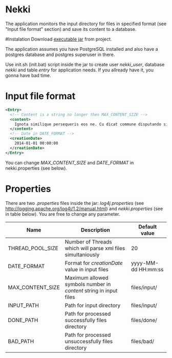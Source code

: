 # Nekki
The application monitors the input directory for files in specified format (see "Input file format" section) and save its content to a database.

#Instalation
Download <a href="https://github.com/shtykh/Nekki/blob/master/Nekki-1.0.jar">executable jar</a> from project.

The application assumes you have PostgreSQL installed and also have a postgres database and postgres superuser in there.

Use init.sh (init.bat) script inside the jar to create user *nekki_user*, database *nekki* and table *entry* for application needs. If you allready have it, you gonna have bad time.


# Input file format
```xml
<Entry>
  <!-- Content is a string no longer then MAX_CONTENT_SIZE -->
  <content>
    Ignota similique persequeris eos ne. Cu dicat commune disputando sit, vis laudem fabellas no.
  </content>
  <!-- Date in DATE_FORMAT -->
  <creationDate>
    2014-01-01 00:00:00
  </creationDate>
</Entry>
```
You can change *MAX_CONTENT_SIZE* and *DATE_FORMAT* in nekki.properties (see below).
# Properties
There are two *.properties* files inside the jar: *log4j.properties* (see http://logging.apache.org/log4j/1.2/manual.html) and *nekki.properties* (see in table below). You are free to change any parameter.

| Name | Description          | Default value|
| ------------- | ----------- |--------------|
| THREAD_POOL_SIZE      | Number of Threads which will parse xml files simultaniously| 20|
| DATE_FORMAT     | Format for *creationDate* value in input files | yyyy-MM-dd HH:mm:ss|
| MAX_CONTENT_SIZE     | Maximum allowed symbols number in *content* string in input files | files/input/ |
| INPUT_PATH     | Path for input directory    | files/input/|
| DONE_PATH     | Path for processed successfully files directory     | files/done/|
| BAD_PATH     | Path for processed unsuccessfully files directory      | files/bad/|
